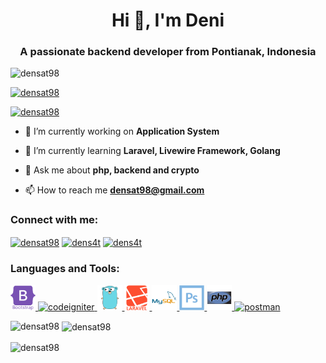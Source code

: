 <h1 align="center">Hi 👋, I'm Deni</h1>
<h3 align="center">A passionate backend developer from Pontianak, Indonesia</h3>

<p align="left"> <img src="https://komarev.com/ghpvc/?username=densat98&label=Profile%20views&color=0e75b6&style=flat" alt="densat98" /> </p>

<p align="left"> <a href="https://github.com/ryo-ma/github-profile-trophy"><img src="https://github-profile-trophy.vercel.app/?username=densat98" alt="densat98" /></a> </p>

<p align="left"> <a href="https://twitter.com/densat98" target="blank"><img src="https://img.shields.io/twitter/follow/densat98?logo=twitter&style=for-the-badge" alt="densat98" /></a> </p>

- 🔭 I’m currently working on **Application System**

- 🌱 I’m currently learning **Laravel, Livewire Framework, Golang**

- 💬 Ask me about **php, backend and crypto**

- 📫 How to reach me **densat98@gmail.com**

<h3 align="left">Connect with me:</h3>
<p align="left">
<a href="https://twitter.com/densat98" target="blank"><img align="center" src="https://raw.githubusercontent.com/rahuldkjain/github-profile-readme-generator/master/src/images/icons/Social/twitter.svg" alt="densat98" height="30" width="40" /></a>
<a href="https://fb.com/dens4t" target="blank"><img align="center" src="https://raw.githubusercontent.com/rahuldkjain/github-profile-readme-generator/master/src/images/icons/Social/facebook.svg" alt="dens4t" height="30" width="40" /></a>
<a href="https://instagram.com/dens4t" target="blank"><img align="center" src="https://raw.githubusercontent.com/rahuldkjain/github-profile-readme-generator/master/src/images/icons/Social/instagram.svg" alt="dens4t" height="30" width="40" /></a>
</p>

<h3 align="left">Languages and Tools:</h3>
<p align="left"> <a href="https://getbootstrap.com" target="_blank" rel="noreferrer"> <img src="https://raw.githubusercontent.com/devicons/devicon/master/icons/bootstrap/bootstrap-plain-wordmark.svg" alt="bootstrap" width="40" height="40"/> </a> <a href="https://codeigniter.com" target="_blank" rel="noreferrer"> <img src="https://cdn.worldvectorlogo.com/logos/codeigniter.svg" alt="codeigniter" width="40" height="40"/> </a> <a href="https://golang.org" target="_blank" rel="noreferrer"> <img src="https://raw.githubusercontent.com/devicons/devicon/master/icons/go/go-original.svg" alt="go" width="40" height="40"/> </a> <a href="https://laravel.com/" target="_blank" rel="noreferrer"> <img src="https://raw.githubusercontent.com/devicons/devicon/master/icons/laravel/laravel-plain-wordmark.svg" alt="laravel" width="40" height="40"/> </a> <a href="https://www.mysql.com/" target="_blank" rel="noreferrer"> <img src="https://raw.githubusercontent.com/devicons/devicon/master/icons/mysql/mysql-original-wordmark.svg" alt="mysql" width="40" height="40"/> </a> <a href="https://www.photoshop.com/en" target="_blank" rel="noreferrer"> <img src="https://raw.githubusercontent.com/devicons/devicon/master/icons/photoshop/photoshop-line.svg" alt="photoshop" width="40" height="40"/> </a> <a href="https://www.php.net" target="_blank" rel="noreferrer"> <img src="https://raw.githubusercontent.com/devicons/devicon/master/icons/php/php-original.svg" alt="php" width="40" height="40"/> </a> <a href="https://postman.com" target="_blank" rel="noreferrer"> <img src="https://www.vectorlogo.zone/logos/getpostman/getpostman-icon.svg" alt="postman" width="40" height="40"/> </a> </p>

<p><img align="left" src="https://github-readme-stats.vercel.app/api/top-langs?username=densat98&show_icons=true&locale=en&layout=compact" alt="densat98" /></p>

<p>&nbsp;<img align="center" src="https://github-readme-stats.vercel.app/api?username=densat98&show_icons=true&locale=en" alt="densat98" /></p>

<p><img align="center" src="https://github-readme-streak-stats.herokuapp.com/?user=densat98&" alt="densat98" /></p>

